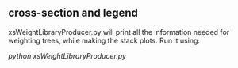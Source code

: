 ## cross-section and legend  
xsWeightLibraryProducer.py will print all the information needed for weighting trees, while making the stack plots. Run it using: 

*python xsWeightLibraryProducer.py*